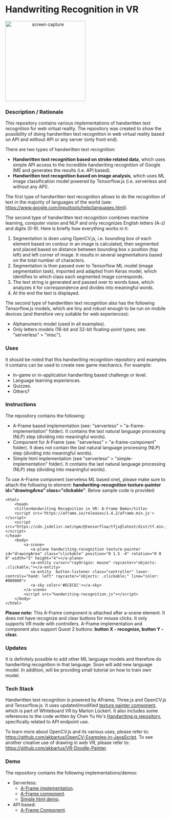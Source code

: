 # Handwriting Recognition in VR
<img src="img/screenshot.gif" title="screen capture" alt="screen capture" width="250" style="text-align: center">

### **Description / Rationale**
This repository contains various implementations of handwritten text recognition for web virtual reality. The repository was created to show the possibility of doing handwritten text recognition in web virtual reality based on API and without API or any server (only front end). 

There are two types of handwritten text recognition:
* <b>Handwritten text recognition based on stroke related data</b>, which uses simple API access to the incredible handwriting recognition of Google IME and generates the results (i.e. API based).
* <b>Handwritten text recognition based on image analysis</b>, which uses ML image classification model powered by Tensorflow.js (i.e. serverless and without any API).

The first type of handwritten text recognition allows to do the recognition of text in the majority of languages of the world (see: https://www.google.com/inputtools/help/languages.html). 
 
The second type of handwritten text recognition combines machine learning, computer vision and NLP and only recognizes English letters (A-z) and digits (0-9). Here is briefly how everything works in it: 
1. Segmentation is doen using OpenCV.js, i.e. bounding box of each element based on contour in an image is calculated, then segmented and placed based on distance between bounding box x position (top left) and left corner of image. It results in several segmentations based on the total number of characters.
2. Segmentation is then passed over to Tensorflow ML model (image segmentation task), imported and adapted from Keras model, which identifies to which class each segmented image corresponds.
3. The text string is generated and passed over to words base, which analyzes it for correspondence and divides into meaningful words.
4. At the end the text is displayed.

The second type of handwritten text recognition also has the following Tensorflow.js models, which are tiny and robust enough to be run on mobile devices (and therefore very suitable for web experiences):
* Alphanumeric model (used in all examples).
* Only letters models (16-bit and 32-bit floating-point types; see: "serverless" > "misc").

### **Uses**
It should be noted that this handwriting recognition repository and examples it contains can be used to create new game mechanics. For example: 
* In-game or in-application handwriting based challenge or level.
* Language learning experiences.
* Quizzes.
* Others?

### **Instructions**
The repository contains the following: 
* A-Frame based implementation (see: "serverless" > "a-frame-implementation" folder). It contains the last natural language processing (NLP) step (dividing into meaningful words).
* Component for A-Frame (see: "serverless" > "a-frame-component" folder). It does not contain the last natural language processing (NLP) step (dividing into meaningful words).
* Simple html implementation (see "serverless" > "simple-implementation" folder). It contains the last natural language processing (NLP) step (dividing into meaningful words).

To use A-Frame component (serveless ML based one), please make sure to attach the following to <a-plane> element: <b>handwriting-recognition texture-painter id="drawingArea" class="clickable"</b>. Below sample code is provided:
```
<html>
    <head>
    <title>Handwriting Recognition in VR: A-Frame Demo</title>
    <script src='https://aframe.io/releases/1.4.2/aframe.min.js'></script>
    <script src="https://cdn.jsdelivr.net/npm/@tensorflow/tfjs@latest/dist/tf.min.js"></script>
</head>
    <body>
        <a-scene>
           <a-plane handwriting-recognition texture-painter id="drawingArea" class="clickable" position="0 1.5 -4" rotation="0 0 0" width="5" height="4"></a-plane>
           <a-entity cursor="rayOrigin: mouse" raycaster="objects: .clickable;"></a-entity>
           <a-entity  button-listener class="controller" laser-controls="hand: left" raycaster="objects: .clickable;" line="color: #000000"> 
           <a-sky color='#ECECEC'></a-sky>
        </a-scene>
        <script src="handwriting-recognition.js"></script>
    </body>
</html>
```
<b>Please note:</b> This A-Frame component is attached after a-scene element. It does not have recognize and clear buttons for mouse clicks. It only supports VR mode with controllers. A-Frame implementation and component also support Quest 2 buttons: <b>button X - recognize, button Y - clear.</b>



### **Updates**
It is definitely possible to add other ML language models and therefore do handwriting recognition in that language. Soon will add new language model. In addition, will be providing small tutorial on how to train own model.

### **Tech Stack**
Handwritten text recognition is powered by AFrame, Three.js and OpenCV.js and Tensorflow.js. It uses updated/modified <a href="https://github.com/marlon360/whiteboard-vr">texture painter component</a>, which is part of Whiteboard VR by Marlon Lückert. It also includes some references to the code written by Chen Yu Ho's <a href="https://github.com/ChenYuHo/handwriting.js">Handwriting.js repository</a>, specifically related to API endpoint use.  

To learn more about OpenCV.js and its various uses, please refer to: https://github.com/akbartus/OpenCV-Examples-in-JavaScript.
To see another creative use of drawing in web VR, please refer to: https://github.com/akbartus/VR-Doodle-Painter.  

### **Demo**
The repository contains the following implementations/demos:
* Serverless:
  - <a href="https://handwriting-vr.glitch.me/">A-Frame implementation</a>.
  - <a href="https://handwriting-component.glitch.me/">A-Frame component</a>.
  - <a href="https://handwriting-simple.glitch.me/">Simple html demo</a>.
* API based:
  - <a href="https://universal-handwriting.glitch.me/">A-Frame Component</a>.
